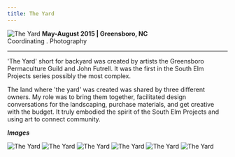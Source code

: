 ```yaml
---
title: The Yard
---
```


![The Yard](assets/img/work/the-yard/the-yard.jpg)
**May-August 2015 | Greensboro, NC** <br>
Coordinating . Photography

---

'The Yard' short for backyard was created by artists the Greensboro Permaculture Guild and John Futrell. It was the first in the South Elm Projects series possibly the most complex.

The land where 'the yard' was created was shared by three different owners. My role was to bring them together, facilitated design conversations for the landscaping, purchase materials, and get creative with the budget. It truly embodied the spirit of the South Elm Projects and using art to connect community. 

***Images***

![The Yard](assets/img/work/the-yard/construction-1.jpg)
![The Yard](assets/img/work/the-yard/construction-2.jpg)
![The Yard](assets/img/work/the-yard/construction-3.jpg)
![The Yard](assets/img/work/the-yard/construction-4.jpg)
![The Yard](assets/img/work/the-yard/construction-5.jpg)
![The Yard](assets/img/work/the-yard/construction-6.jpg)
